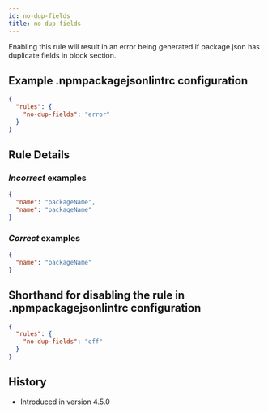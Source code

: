 ```yaml
---
id: no-dup-fields
title: no-dup-fields
---
```


Enabling this rule will result in an error being generated if package.json has duplicate fields in block section.

## Example .npmpackagejsonlintrc configuration

```json
{
  "rules": {
    "no-dup-fields": "error"
  }
}
```

## Rule Details

### *Incorrect* examples

```json
{
  "name": "packageName",
  "name": "packageName"
}
```


### *Correct* examples


```json
{
  "name": "packageName"
}
```

## Shorthand for disabling the rule in .npmpackagejsonlintrc configuration

```json
{
  "rules": {
    "no-dup-fields": "off"
  }
}
```

## History

* Introduced in version 4.5.0
